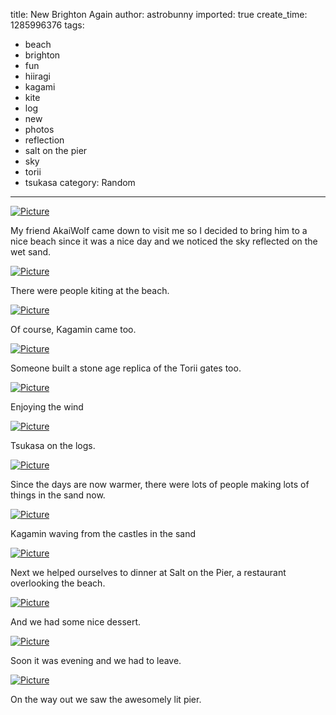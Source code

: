 title: New Brighton Again
author: astrobunny
imported: true
create_time: 1285996376
tags:
- beach
- brighton
- fun
- hiiragi
- kagami
- kite
- log
- new
- photos
- reflection
- salt on the pier
- sky
- torii
- tsukasa
category: Random
---
 [![](wp-uploads/2010/10/wpid-Sml_DSC_05892-500x332.jpg "Picture")](/images/wp-uploads/2010/10/wpid-Sml_DSC_05892.jpg)  
  
My friend AkaiWolf came down to visit me so I decided to bring him to a nice beach since it was a nice day and we noticed the sky reflected on the wet sand.  
<!--more-->  
 [![](wp-uploads/2010/10/wpid-Sml_DSC_05572-500x752.jpg "Picture")](/images/wp-uploads/2010/10/wpid-Sml_DSC_05572.jpg)  
  
There were people kiting at the beach.  
  
 [![](wp-uploads/2010/10/wpid-Sml_DSC_05622-500x332.jpg "Picture")](/images/wp-uploads/2010/10/wpid-Sml_DSC_05622.jpg)  
  
Of course, Kagamin came too.  
  
 [![](wp-uploads/2010/10/wpid-Sml_DSC_05652-500x332.jpg "Picture")](/images/wp-uploads/2010/10/wpid-Sml_DSC_05652.jpg)  
  
Someone built a stone age replica of the Torii gates too.  
  
 [![](wp-uploads/2010/10/wpid-Sml_DSC_05702-500x332.jpg "Picture")](/images/wp-uploads/2010/10/wpid-Sml_DSC_05702.jpg)  
  
Enjoying the wind  
  
 [![](wp-uploads/2010/10/wpid-Sml_DSC_05722-500x332.jpg "Picture")](/images/wp-uploads/2010/10/wpid-Sml_DSC_05722.jpg)  
  
Tsukasa on the logs.  
  
 [![](wp-uploads/2010/10/wpid-Sml_DSC_06062-500x332.jpg "Picture")](/images/wp-uploads/2010/10/wpid-Sml_DSC_06062.jpg)  
  
Since the days are now warmer, there were lots of people making lots of things in the sand now.  
  
 [![](wp-uploads/2010/10/wpid-Sml_DSC_06092-500x332.jpg "Picture")](/images/wp-uploads/2010/10/wpid-Sml_DSC_06092.jpg)  
  
Kagamin waving from the castles in the sand  
  
 [![](wp-uploads/2010/10/wpid-Sml_DSC_06432-500x332.jpg "Picture")](/images/wp-uploads/2010/10/wpid-Sml_DSC_06432.jpg)  
  
Next we helped ourselves to dinner at Salt on the Pier, a restaurant overlooking the beach.  
  
 [![](wp-uploads/2010/10/wpid-Sml_DSC_06502-500x332.jpg "Picture")](/images/wp-uploads/2010/10/wpid-Sml_DSC_06502.jpg)  
  
And we had some nice dessert.  
  
 [![](wp-uploads/2010/10/wpid-Sml_DSC_06262-500x332.jpg "Picture")](/images/wp-uploads/2010/10/wpid-Sml_DSC_06262.jpg)  
  
Soon it was evening and we had to leave.  
  
 [![](wp-uploads/2010/10/wpid-Sml_DSC_06582-500x332.jpg "Picture")](/images/wp-uploads/2010/10/wpid-Sml_DSC_06582.jpg)  
  
On the way out we saw the awesomely lit pier.